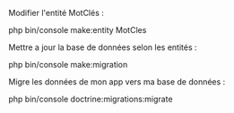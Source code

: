 Modifier l'entité MotClés :

php bin/console make:entity MotCles

Mettre a jour la base de données selon les entités :

php bin/console make:migration

Migre les données de mon app vers ma base de données :

php bin/console doctrine:migrations:migrate